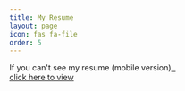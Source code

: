 ```yaml
---
title: My Resume
layout: page 
icon: fas fa-file
order: 5
---
```

<p>If you can't see my resume (mobile version)<a href="../assets/Kranthi_Resume_2024.pdf" target="_blank">&nbsp;&nbsp;<br> click here to view</a></p>
<object data="../assets/Kranthi_Resume_2024.pdf" type='application/pdf' width="100%" height="800px" overflow="auto"></object>
